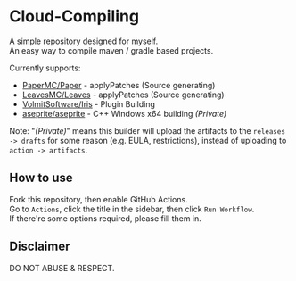 # Cloud-Compiling

A simple repository designed for myself.  
An easy way to compile maven / gradle based projects.  

Currently supports:

- [PaperMC/Paper](https://github.com/PaperMC/Paper) - applyPatches (Source generating)
- [LeavesMC/Leaves](https://github.com/LeavesMC/Leaves) - applyPatches (Source generating)
- [VolmitSoftware/Iris](https://github.com/VolmitSoftware/Iris) - Plugin Building
- [aseprite/aseprite](https://github.com/aseprite/aseprite) - C++ Windows x64 building *\(Private\)*

Note: "*\(Private\)*" means this builder will upload the artifacts to the `releases -> drafts` for some reason (e.g. EULA, restrictions), instead of uploading to `action -> artifacts`.

## How to use

Fork this repository, then enable GitHub Actions.  
Go to `Actions`, click the title in the sidebar, then click `Run Workflow`.  
If there're some options required, please fill them in.

## Disclaimer

DO NOT ABUSE & RESPECT.

